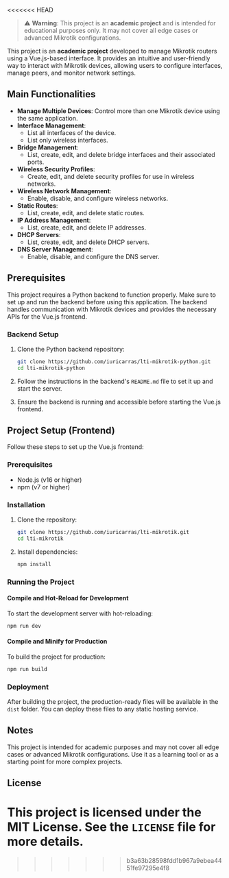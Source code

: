 
<<<<<<< HEAD
> ⚠️ **Warning**: This project is an **academic project** and is intended for educational purposes only. It may not cover all edge cases or advanced Mikrotik configurations.

This project is an **academic project** developed to manage Mikrotik routers using a Vue.js-based interface. It provides an intuitive and user-friendly way to interact with Mikrotik devices, allowing users to configure interfaces, manage peers, and monitor network settings.

## Main Functionalities

- **Manage Multiple Devices**: Control more than one Mikrotik device using the same application.
- **Interface Management**:
  - List all interfaces of the device.
  - List only wireless interfaces.
- **Bridge Management**:
  - List, create, edit, and delete bridge interfaces and their associated ports.
- **Wireless Security Profiles**:
  - Create, edit, and delete security profiles for use in wireless networks.
- **Wireless Network Management**:
  - Enable, disable, and configure wireless networks.
- **Static Routes**:
  - List, create, edit, and delete static routes.
- **IP Address Management**:
  - List, create, edit, and delete IP addresses.
- **DHCP Servers**:
  - List, create, edit, and delete DHCP servers.
- **DNS Server Management**:
  - Enable, disable, and configure the DNS server.

## Prerequisites

This project requires a Python backend to function properly. Make sure to set up and run the backend before using this application. The backend handles communication with Mikrotik devices and provides the necessary APIs for the Vue.js frontend.

### Backend Setup

1. Clone the Python backend repository:
   ```sh
   git clone https://github.com/iuricarras/lti-mikrotik-python.git
   cd lti-mikrotik-python
   ```

2. Follow the instructions in the backend's `README.md` file to set it up and start the server.

3. Ensure the backend is running and accessible before starting the Vue.js frontend.


## Project Setup (Frontend)

Follow these steps to set up the Vue.js frontend:

### Prerequisites

- Node.js (v16 or higher)
- npm (v7 or higher)

### Installation

1. Clone the repository:
   ```sh
   git clone https://github.com/iuricarras/lti-mikrotik.git
   cd lti-mikrotik
   ```

2. Install dependencies:
   ```sh
   npm install
   ```

### Running the Project

#### Compile and Hot-Reload for Development
To start the development server with hot-reloading:
```sh
npm run dev
```

#### Compile and Minify for Production
To build the project for production:
```sh
npm run build
```

### Deployment
After building the project, the production-ready files will be available in the `dist` folder. You can deploy these files to any static hosting service.

## Notes

This project is intended for academic purposes and may not cover all edge cases or advanced Mikrotik configurations. Use it as a learning tool or as a starting point for more complex projects.

## License

This project is licensed under the MIT License. See the `LICENSE` file for more details.
=======
>>>>>>> b3a63b28598fdd1b967a9ebea4451fe97295e4f8
